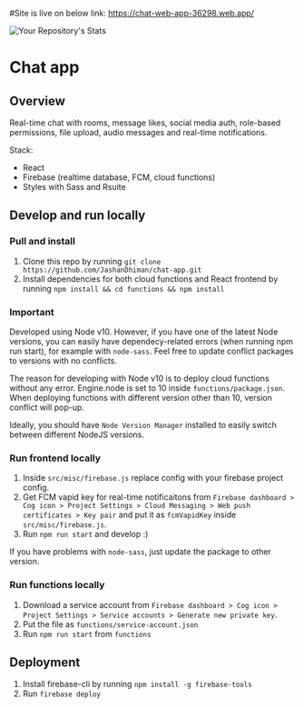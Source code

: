 #Site is live on below link:
https://chat-web-app-36298.web.app/

![Your Repository's Stats](https://github-readme-stats.vercel.app/api?username=JashanDhiman&show_icons=true)

# Chat app

## Overview

Real-time chat with rooms, message likes, social media auth, role-based permissions,
file upload, audio messages and real-time notifications.

Stack:

- React
- Firebase (realtime database, FCM, cloud functions)
- Styles with Sass and Rsuite

## Develop and run locally

### Pull and install

1. Clone this repo by running `git clone https://github.com/JashanDhiman/chat-app.git`
2. Install dependencies for both cloud functions and React frontend by running `npm install && cd functions && npm install`

### Important

Developed using Node v10. However, if you have one of the latest Node
versions, you can easily have dependecy-related errors (when running npm run start),
for example with `node-sass`. Feel free to update conflict packages to versions with no conflicts.

The reason for developing with Node v10 is to deploy cloud functions without any
error. Engine.node is set to 10 inside `functions/package.json`. When deploying
functions with different version other than 10, version conflict will pop-up.

Ideally, you should have `Node Version Manager` installed to easily switch between
different NodeJS versions.

### Run frontend locally

1. Inside `src/misc/firebase.js` replace config with your firebase project config.
2. Get FCM vapid key for real-time notificaitons from `Firebase dashboard > Cog icon > Project Settings > Cloud Messaging > Web push certificates > Key pair`
   and put it as `fcmVapidKey` inside `src/misc/firebase.js`.
3. Run `npm run start` and develop :)

If you have problems with `node-sass`, just update the package to other version.

### Run functions locally

1. Download a service account from `Firebase dashboard > Cog icon > Project Settings > Service accounts > Generate new private key`.
2. Put the file as `functions/service-account.json`
3. Run `npm run start` from `functions`

## Deployment

1. Install firebase-cli by running `npm install -g firebase-tools`
2. Run `firebase deploy`
